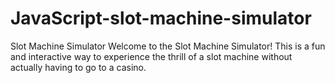 # JavaScript-slot-machine-simulator

Slot Machine Simulator
Welcome to the Slot Machine Simulator! This is a fun and interactive way to experience the thrill of a slot machine without actually having to go to a casino.
